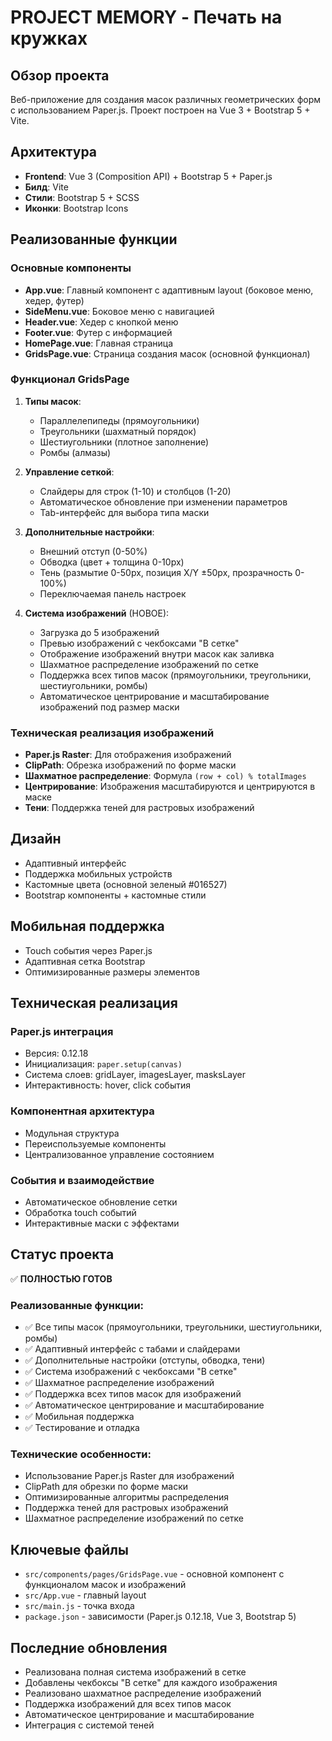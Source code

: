 # PROJECT MEMORY - Печать на кружках

## Обзор проекта
Веб-приложение для создания масок различных геометрических форм с использованием Paper.js. Проект построен на Vue 3 + Bootstrap 5 + Vite.

## Архитектура
- **Frontend**: Vue 3 (Composition API) + Bootstrap 5 + Paper.js
- **Билд**: Vite
- **Стили**: Bootstrap 5 + SCSS
- **Иконки**: Bootstrap Icons

## Реализованные функции

### Основные компоненты
- **App.vue**: Главный компонент с адаптивным layout (боковое меню, хедер, футер)
- **SideMenu.vue**: Боковое меню с навигацией
- **Header.vue**: Хедер с кнопкой меню
- **Footer.vue**: Футер с информацией
- **HomePage.vue**: Главная страница
- **GridsPage.vue**: Страница создания масок (основной функционал)

### Функционал GridsPage
1. **Типы масок**:
   - Параллелепипеды (прямоугольники)
   - Треугольники (шахматный порядок)
   - Шестиугольники (плотное заполнение)
   - Ромбы (алмазы)

2. **Управление сеткой**:
   - Слайдеры для строк (1-10) и столбцов (1-20)
   - Автоматическое обновление при изменении параметров
   - Tab-интерфейс для выбора типа маски

3. **Дополнительные настройки**:
   - Внешний отступ (0-50%)
   - Обводка (цвет + толщина 0-10px)
   - Тень (размытие 0-50px, позиция X/Y ±50px, прозрачность 0-100%)
   - Переключаемая панель настроек

4. **Система изображений** (НОВОЕ):
   - Загрузка до 5 изображений
   - Превью изображений с чекбоксами "В сетке"
   - Отображение изображений внутри масок как заливка
   - Шахматное распределение изображений по сетке
   - Поддержка всех типов масок (прямоугольники, треугольники, шестиугольники, ромбы)
   - Автоматическое центрирование и масштабирование изображений под размер маски

### Техническая реализация изображений
- **Paper.js Raster**: Для отображения изображений
- **ClipPath**: Обрезка изображений по форме маски
- **Шахматное распределение**: Формула `(row + col) % totalImages`
- **Центрирование**: Изображения масштабируются и центрируются в маске
- **Тени**: Поддержка теней для растровых изображений

## Дизайн
- Адаптивный интерфейс
- Поддержка мобильных устройств
- Кастомные цвета (основной зеленый #016527)
- Bootstrap компоненты + кастомные стили

## Мобильная поддержка
- Touch события через Paper.js
- Адаптивная сетка Bootstrap
- Оптимизированные размеры элементов

## Техническая реализация

### Paper.js интеграция
- Версия: 0.12.18
- Инициализация: `paper.setup(canvas)`
- Система слоев: gridLayer, imagesLayer, masksLayer
- Интерактивность: hover, click события

### Компонентная архитектура
- Модульная структура
- Переиспользуемые компоненты
- Централизованное управление состоянием

### События и взаимодействие
- Автоматическое обновление сетки
- Обработка touch событий
- Интерактивные маски с эффектами

## Статус проекта
✅ **ПОЛНОСТЬЮ ГОТОВ**

### Реализованные функции:
- ✅ Все типы масок (прямоугольники, треугольники, шестиугольники, ромбы)
- ✅ Адаптивный интерфейс с табами и слайдерами
- ✅ Дополнительные настройки (отступы, обводка, тени)
- ✅ Система изображений с чекбоксами "В сетке"
- ✅ Шахматное распределение изображений
- ✅ Поддержка всех типов масок для изображений
- ✅ Автоматическое центрирование и масштабирование
- ✅ Мобильная поддержка
- ✅ Тестирование и отладка

### Технические особенности:
- Использование Paper.js Raster для изображений
- ClipPath для обрезки по форме маски
- Оптимизированные алгоритмы распределения
- Поддержка теней для растровых изображений
- Шахматное распределение изображений по сетке

## Ключевые файлы
- `src/components/pages/GridsPage.vue` - основной компонент с функционалом масок и изображений
- `src/App.vue` - главный layout
- `src/main.js` - точка входа
- `package.json` - зависимости (Paper.js 0.12.18, Vue 3, Bootstrap 5)

## Последние обновления
- Реализована полная система изображений в сетке
- Добавлены чекбоксы "В сетке" для каждого изображения
- Реализовано шахматное распределение изображений
- Поддержка изображений для всех типов масок
- Автоматическое центрирование и масштабирование
- Интеграция с системой теней
